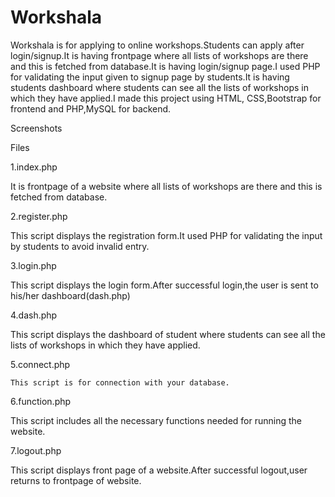 # Workshala
Workshala is for applying to online workshops.Students can apply after login/signup.It is having frontpage where all lists of workshops are there and this is fetched from database.It is having login/signup page.I used PHP for validating the input given to signup page by students.It is having students dashboard where students can see all the lists of workshops in which they have applied.I made this project using HTML, CSS,Bootstrap for frontend and PHP,MySQL for backend.

Screenshots



Files

1.index.php
  
  It is  frontpage of a website where all lists of workshops are there and this is fetched from database.

2.register.php

  This script displays the registration form.It used PHP for validating the input  by students to avoid invalid entry.

3.login.php

  This script displays the login form.After successful login,the user is sent to his/her dashboard(dash.php)

4.dash.php 
   
  This script displays the dashboard of student where students can see all the lists of workshops in which they have applied.
 
5.connect.php
  
    This script is for connection with your database.

6.function.php
  
  This script includes all the necessary functions needed for running the website. 
   
7.logout.php 
   
   This script displays front page of a website.After successful logout,user returns to frontpage of website.

   

